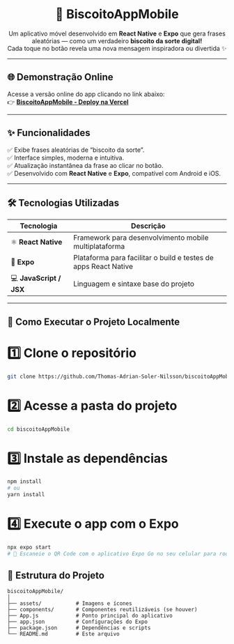 <h1 align="center">🍪 BiscoitoAppMobile</h1>

<p align="center">
  Um aplicativo móvel desenvolvido em <b>React Native</b> e <b>Expo</b> que gera frases aleatórias — como um verdadeiro <b>biscoito da sorte digital!</b>  
  <br>
  Cada toque no botão revela uma nova mensagem inspiradora ou divertida ✨
</p>

---

## 🌐 Demonstração Online

Acesse a versão online do app clicando no link abaixo:  
👉 **[BiscoitoAppMobile - Deploy na Vercel](https://biscoito-app-mobile-skof.vercel.app/?classId=81da0d39-74da-49e2-9f37-faf10b905f16&assignmentId=234c869c-d002-4ebf-9cc2-d78b6d163e29&submissionId=f[...)**

---

## ✨ Funcionalidades

✅ Exibe frases aleatórias de “biscoito da sorte”.  
✅ Interface simples, moderna e intuitiva.  
✅ Atualização instantânea da frase ao clicar no botão.  
✅ Desenvolvido com **React Native** e **Expo**, compatível com Android e iOS.  

---

## 🛠️ Tecnologias Utilizadas

| Tecnologia | Descrição |
|-------------|------------|
| ⚛️ **React Native** | Framework para desenvolvimento mobile multiplataforma |
| 📱 **Expo** | Plataforma para facilitar o build e testes de apps React Native |
| 💻 **JavaScript / JSX** | Linguagem e sintaxe base do projeto |

---

## 🚀 Como Executar o Projeto Localmente

# 1️⃣ Clone o repositório
```bash
git clone https://github.com/Thomas-Adrian-Soler-Nilsson/biscoitoAppMobile.git
````
# 2️⃣ Acesse a pasta do projeto
```bash
cd biscoitoAppMobile
````
# 3️⃣ Instale as dependências
```bash
npm install
# ou
yarn install
```
# 4️⃣ Execute o app com o Expo
```bash
npx expo start
# 📲 Escaneie o QR Code com o aplicativo Expo Go no seu celular para rodar o app.
````
## 📁 Estrutura do Projeto

```text
biscoitoAppMobile/
│
├── assets/           # Imagens e ícones
├── components/       # Componentes reutilizáveis (se houver)
├── App.js            # Ponto principal do aplicativo
├── app.json          # Configurações do Expo
├── package.json      # Dependências e scripts
└── README.md         # Este arquivo
```
